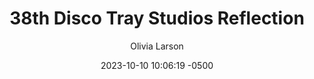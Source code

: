 ---
layout: post
title:  "38th Disco Tray Studios Reflection"
date:   2023-10-10 10:06:19 -0500
categories: reflection post
author: Olivia Larson

---